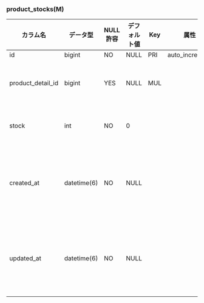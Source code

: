 ### product_stocks(M)
|カラム名|データ型|NULL許容|デフォルト値|Key|属性|説明|
|----|----|----|----|----|----|----|
|id|bigint|NO|NULL|PRI|auto_increment|id|
|product_detail_id|bigint|YES|NULL|MUL||商品詳細id|
|stock|int|NO|0|||全在庫数|
|created_at|datetime(6)|NO|NULL|||レコード作成日時|
|updated_at|datetime(6)|NO|NULL|||レコード更新日時|